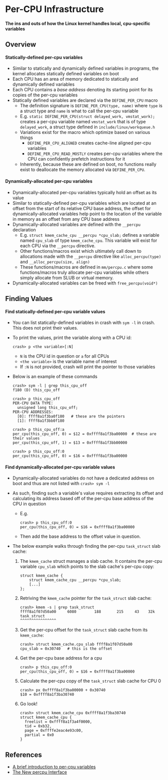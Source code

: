 # Per-CPU Infrastructure

#### The ins and outs of how the Linux kernel handles local, cpu-specific variables

## Overview

#### Statically-defined per-cpu variables

- Similar to statically and dynamically defined variables in programs, the kernel allocates statically defined variables on boot 
- Each CPU has an area of memory dedicated to statically and dynamically defined variables
- Each CPU contains a _base address_ denoting its starting point for its copies of the per-cpu variables
- Statically defined variables are declared via the `DEFINE_PER_CPU` macro
  - The definition signature is `DEFINE_PER_CPU(type, name)` where `type` is a struct type and `name` is what to call the per-cpu variable 
  - E.g. `static DEFINE_PER_CPU(struct delayed_work, vmstat_work);` creates a per-cpu variable named `vmstat_work` that is of type `delayed_work`, a struct type defined in `include/linux/workqueue.h`
  - Variations exist for the macro which optimize based on various things
    - `DEFINE_PER_CPU_ALIGNED` creates cache-line aligned per-cpu variables
    - `DEFINE_PER_CPU_READ_MOSTLY` creates per-cpu variables where the CPU can confidently prefetch instructions for it
  - Inherently, because these are defined on boot, no functions really exist to deallocate the memory allocated via `DEFINE_PER_CPU`.

#### Dynamically-allocated per-cpu variables

- Dynamically-allocated per-cpu variables typically hold an offset as its value
- Similar to statically-defined per-cpu variables which are located at an offset from the start of its relative CPU base address, the offset for dynamically-allocated variables help point to the location of the variable in memory as an offset from any CPU base address
- Dynamically-allocated variables are defined with the `__percpu` declaration
  - E.g. `struct kmem_cache_cpu __percpu *cpu_slab;` defines a variable named `cpu_slab` of type `kmem_cache_cpu`. This variable will exist for each CPU via the `__percpu` directive.
  - Other functions/macros exist which ultimately call down to allocations made with the `__percpu` directive like `alloc_percpu(type)` and `__alloc_percpu(size, align)`
  - These functions/macros are defined in `mm/percpu.c` where some functions/macros truly allocate per-cpu variables while others simply allocate from SLUB or virtual memory.
- Dynamically-allocated variables can be freed with `free_percpu(void*)`

## Finding Values 

#### Find statically-defined per-cpu variable values

- You can list statically-defined variables in crash with `sym -l` in crash. This does not print their values.
- To print the values, print the variable along with a CPU id:

    ```
    crash> p <the variable>[:N]
    ```
    - `N` is the CPU id in question or `a` for all CPUs
    - `<the variable>` is the variable name of interest
    - If `:N` is not provided, crash will print the pointer to those variables

- Below is an example of these commands

  ```
  crash> sym -l | grep this_cpu_off
  f180 (D) this_cpu_off

  crash> p this_cpu_off
  PER-CPU DATA TYPE:
    unsigned long this_cpu_off;
  PER-CPU ADDRESSES:
    [0]: ffff8a1f3ba0f180   # these are the pointers
    [1]: ffff8a1f3bb0f180

  crash> p this_cpu_off:a
  per_cpu(this_cpu_off, 0) = $12 = 0xffff8a1f3ba00000  # these are their values
  per_cpu(this_cpu_off, 1) = $13 = 0xffff8a1f3bb00000

  crash> p this_cpu_off:0
  per_cpu(this_cpu_off, 0) = $16 = 0xffff8a1f3ba00000
  ```

#### Find dynamically-allocated per-cpu variable values 

- Dynamically-allocated variables do not have a dedicated address on boot and thus are not listed with `crash> sym -l`
- As such, finding such a variable's value requires extracting its offset and calculating its address based off of the per-cpu base address of the CPU in question 

  - E.g.
    ```
    crash> p this_cpu_off:0
    per_cpu(this_cpu_off, 0) = $16 = 0xffff8a1f3ba00000
    ```
  - Then add the base address to the offset value in question. 

- The below example walks through finding the per-cpu `task_struct` slab cache: 

  1. The `kmem_cache` struct manages a slab cache. It contains the per-cpu variable `cpu_slab` which points to the slab cache's per-cpu copy:

      ```
      struct kmem_cache {
          struct kmem_cache_cpu __percpu *cpu_slab;
          [...]
      };
      ```
  
  2. Retriving the `kmem_cache` pointer for the `task_struct` slab cache:
  
      ```
      crash> kmem -s | grep task_struct
      ffff8a1f07d50a00     6080        188       215     43    32k  task_struct
      ^^^^^^^^^^^^^^^^
      ```

  3. Get the per-cpu offset for the `task_struct` slab cache from its `kmem_cache`:

      ```
      crash> struct kmem_cache.cpu_slab ffff8a1f07d50a00
      cpu_slab = 0x30740   # this is the offset
      ```

  4. Get the per-cpu base address for a cpu

      ```
      crash> p this_cpu_off:0
      per_cpu(this_cpu_off, 0) = $16 = 0xffff8a1f3ba00000
      ```

  5. Calculate the per-cpu copy of the `task_struct` slab cache for CPU 0

      ```
      crash> px 0xffff8a1f3ba00000 + 0x30740
      $10 = 0xffff8a1f3ba30740
      ```
    
  6. Go look!

      ```
      crash> struct kmem_cache_cpu 0xffff8a1f3ba30740
      struct kmem_cache_cpu {
        freelist = 0xffff8a1f3a4f0000, 
        tid = 0xb32, 
        page = 0xffffe2eac4e93c00, 
        partial = 0x0
      }
      ```


## References

- [A brief introduction to per-cpu variables](https://thinkiii.blogspot.com/2014/05/a-brief-introduction-to-per-cpu.html)
- [The New percpu Interface](http://books.gigatux.nl/mirror/kerneldevelopment/0672327201/ch11lev1sec11.html)

